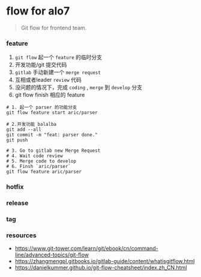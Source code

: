 # flow for alo7
> Git flow for frontend team.

### feature
1. `git flow` 起一个 `feature` 的临时分支
2. 开发功能/git 提交代码
3. `gitlab` 手动新建一个 `merge request`
4. 互相或者leader `review` 代码
5. 没问题的情况下，完成 `coding` , `merge` 到 `develop` 分支
6. git flow finish 相应的 feature

```shell
# 1. 起一个 parser 的功能分支
git flow feature start aric/parser

# 2.开发功能 balalba
git add --all
git commit -m "feat: parser done."
git push

# 3. Go to gitlab new Merge Request
# 4. Wait code review
# 5. Merge code to develop
# 6. Finsh `aric/parser`
git flow feature aric/parser
```

### hotfix

### release

### tag


### resources
- https://www.git-tower.com/learn/git/ebook/cn/command-line/advanced-topics/git-flow
- https://zhangmengpl.gitbooks.io/gitlab-guide/content/whatisgitflow.html
- https://danielkummer.github.io/git-flow-cheatsheet/index.zh_CN.html
